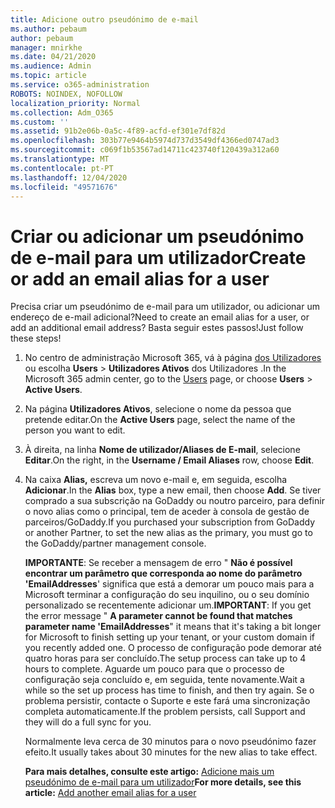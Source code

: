 ```yaml
---
title: Adicione outro pseudónimo de e-mail
ms.author: pebaum
author: pebaum
manager: mnirkhe
ms.date: 04/21/2020
ms.audience: Admin
ms.topic: article
ms.service: o365-administration
ROBOTS: NOINDEX, NOFOLLOW
localization_priority: Normal
ms.collection: Adm_O365
ms.custom: ''
ms.assetid: 91b2e06b-0a5c-4f89-acfd-ef301e7df82d
ms.openlocfilehash: 303b77e9464b5974d737d3549df4366ed0747ad3
ms.sourcegitcommit: c069f1b53567ad14711c423740f120439a312a60
ms.translationtype: MT
ms.contentlocale: pt-PT
ms.lasthandoff: 12/04/2020
ms.locfileid: "49571676"
---
```

# <a name="create-or-add-an-email-alias-for-a-user"></a><span data-ttu-id="bcca1-102">Criar ou adicionar um pseudónimo de e-mail para um utilizador</span><span class="sxs-lookup"><span data-stu-id="bcca1-102">Create or add an email alias for a user</span></span>

<span data-ttu-id="bcca1-103">Precisa criar um pseudónimo de e-mail para um utilizador, ou adicionar um endereço de e-mail adicional?</span><span class="sxs-lookup"><span data-stu-id="bcca1-103">Need to create an email alias for a user, or add an additional email address?</span></span> <span data-ttu-id="bcca1-104">Basta seguir estes passos!</span><span class="sxs-lookup"><span data-stu-id="bcca1-104">Just follow these steps!</span></span>
  
1. <span data-ttu-id="bcca1-105">No centro de administração Microsoft 365, vá à página [dos Utilizadores](https://go.microsoft.com/fwlink/p/?linkid=834822) ou escolha **Users**  >  **Utilizadores Ativos** dos Utilizadores .</span><span class="sxs-lookup"><span data-stu-id="bcca1-105">In the Microsoft 365 admin center, go to the [Users](https://go.microsoft.com/fwlink/p/?linkid=834822) page, or choose **Users** > **Active Users**.</span></span>
    
2. <span data-ttu-id="bcca1-106">Na página **Utilizadores Ativos**, selecione o nome da pessoa que pretende editar.</span><span class="sxs-lookup"><span data-stu-id="bcca1-106">On the **Active Users** page, select the name of the person you want to edit.</span></span> 
    
3. <span data-ttu-id="bcca1-107">À direita, na linha **Nome de utilizador/Aliases de E-mail**, selecione **Editar**.</span><span class="sxs-lookup"><span data-stu-id="bcca1-107">On the right, in the **Username / Email Aliases** row, choose **Edit**.</span></span>
    
4. <span data-ttu-id="bcca1-108">Na caixa **Alias,** escreva um novo e-mail e, em seguida, escolha **Adicionar**.</span><span class="sxs-lookup"><span data-stu-id="bcca1-108">In the **Alias** box, type a new email, then choose **Add**.</span></span> <span data-ttu-id="bcca1-109">Se tiver comprado a sua subscrição na GoDaddy ou noutro parceiro, para definir o novo alias como o principal, tem de aceder à consola de gestão de parceiros/GoDaddy.</span><span class="sxs-lookup"><span data-stu-id="bcca1-109">If you purchased your subscription from GoDaddy or another Partner, to set the new alias as the primary, you must go to the GoDaddy/partner management console.</span></span> 
    
    <span data-ttu-id="bcca1-110">**IMPORTANTE**: Se receber a mensagem de erro " **Não é possível encontrar um parâmetro que corresponda ao nome do parâmetro 'EmailAddresses**' significa que está a demorar um pouco mais para a Microsoft terminar a configuração do seu inquilino, ou o seu domínio personalizado se recentemente adicionar um.</span><span class="sxs-lookup"><span data-stu-id="bcca1-110">**IMPORTANT**: If you get the error message " **A parameter cannot be found that matches parameter name 'EmailAddresses**" it means that it's taking a bit longer for Microsoft to finish setting up your tenant, or your custom domain if you recently added one.</span></span> <span data-ttu-id="bcca1-111">O processo de configuração pode demorar até quatro horas para ser concluído.</span><span class="sxs-lookup"><span data-stu-id="bcca1-111">The setup process can take up to 4 hours to complete.</span></span> <span data-ttu-id="bcca1-112">Aguarde um pouco para que o processo de configuração seja concluído e, em seguida, tente novamente.</span><span class="sxs-lookup"><span data-stu-id="bcca1-112">Wait a while so the set up process has time to finish, and then try again.</span></span> <span data-ttu-id="bcca1-113">Se o problema persistir, contacte o Suporte e este fará uma sincronização completa automaticamente.</span><span class="sxs-lookup"><span data-stu-id="bcca1-113">If the problem persists, call Support and they will do a full sync for you.</span></span>
    
    <span data-ttu-id="bcca1-114">Normalmente leva cerca de 30 minutos para o novo pseudónimo fazer efeito.</span><span class="sxs-lookup"><span data-stu-id="bcca1-114">It usually takes about 30 minutes for the new alias to take effect.</span></span>
    
    <span data-ttu-id="bcca1-115">**Para mais detalhes, consulte este artigo:** [Adicione mais um pseudónimo de e-mail para um utilizador](https://docs.microsoft.com/microsoft-365/admin/email/add-another-email-alias-for-a-user)</span><span class="sxs-lookup"><span data-stu-id="bcca1-115">**For more details, see this article:** [Add another email alias for a user](https://docs.microsoft.com/microsoft-365/admin/email/add-another-email-alias-for-a-user)</span></span>
    

